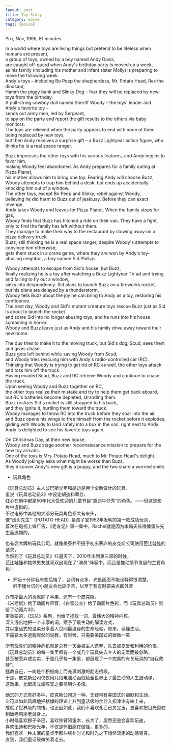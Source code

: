 ```yaml
---
layout: post
title: Toy Story
category: movie
tags: [movie]
---
```


Pixr, Nov, 1995, 81 minutes   

In a world where toys are living things but pretend to be lifeless when humans are present,   
a group of toys, owned by a boy named Andy Davis,   
are caught off-guard when Andy's birthday party is moved up a week,   
as his family (including his mother and infant sister Molly) is preparing to move the following week.   
Andy's toys – including Bo Peep the shepherdess, Mr. Potato Head, Rex the dinosaur,   
Hamm the piggy bank and Slinky Dog – fear they will be replaced by new toys from the birthday.  
A pull-string cowboy doll named Sheriff Woody – the toys' leader and Andy's favorite toy –   
sends out army men, led by Sergeant,   
to spy on the party and report the gift results to the others via baby monitors.   
The toys are relieved when the party appears to end with none of them being replaced by new toys,   
but then Andy receives a surprise gift – a Buzz Lightyear action figure, who thinks he is a real space ranger.  

Buzz impresses the other toys with his various features, and Andy begins to favor him,   
making Woody feel abandoned. As Andy prepares for a family outing at Pizza Planet,   
his mother allows him to bring one toy. Fearing Andy will choose Buzz,   
Woody attempts to trap him behind a desk, but ends up accidentally knocking him out of a window.   
The other toys, except Bo Peep and Slinky, rebel against Woody,   
believing he did harm to Buzz out of jealousy. Before they can exact revenge,   
Andy takes Woody and leaves for Pizza Planet. When the family stops for gas,   
Woody finds that Buzz has hitched a ride on their van. They have a fight,   
only to find the family has left without them.   
They manage to make their way to the restaurant by stowing away on a pizza delivery truck.   
Buzz, still thinking he is a real space ranger, despite Woody's attempts to convince him otherwise,   
gets them stuck in a crane game, where they are won by Andy's toy-abusing neighbor, a boy named Sid Phillips.  

Woody attempts to escape from Sid's house, but Buzz,   
finally realizing he is a toy after watching a Buzz Lightyear TV ad and trying and failing to fly out a window,   
sinks into despondency. Sid plans to launch Buzz on a fireworks rocket,   
but his plans are delayed by a thunderstorm.   
Woody tells Buzz about the joy he can bring to Andy as a toy, restoring his confidence.   
The next day, Woody and Sid's mutant creature toys rescue Buzz just as Sid is about to launch the rocket   
and scare Sid into no longer abusing toys, and he runs into his house screaming in horror.  
Woody and Buzz leave just as Andy and his family drive away toward their new home.  

The duo tries to make it to the moving truck, but Sid's dog, Scud, sees them and gives chase.   
Buzz gets left behind while saving Woody from Scud,   
and Woody tries rescuing him with Andy's radio-controlled car (RC).   
Thinking that Woody is trying to get rid of RC as well, the other toys attack and toss him off the truck.   
Having evaded Scud, Buzz and RC retrieve Woody and continue to chase the truck.   
Upon seeing Woody and Buzz together on RC,   
the other toys realize their mistake and try to help them get back aboard,   
but RC's batteries become depleted, stranding them.   
Buzz realizes Sid's rocket is still strapped to his back,   
and they ignite it, hurtling them toward the truck.   
Woody manages to throw RC into the truck before they soar into the air,   
and Buzz opens his wings to free himself from the rocket before it explodes,   
gliding with Woody to land safely into a box in the van, right next to Andy.   
Andy is delighted to see his favorite toys again.

On Christmas Day, at their new house,  
Woody and Buzz stage another reconnaissance mission to prepare for the new toy arrivals.   
One of the toys is Mrs. Potato Head, much to Mr. Potato Head's delight.   
As Woody jokingly asks what might be worse than Buzz,   
they discover Andy's new gift is a puppy, and the two share a worried smile.


+  玩具角色  

《玩具总动员》主人公巴斯光年和胡迪是两个全新设计的玩具，  
虽说《玩具总动员2》中设定胡迪和翠丝、  
红心在剧中都是50年代大受欢迎的儿童节目“胡迪牛仔秀”的角色。——但这是影片中虚拟的。  
不过电影中其他的大部分玩具角色都大有来头，  
像“蛋头先生”（POTATO HEAD）是孩子宝1952年发明的第一款成功玩具，  
首次在电视上做广告，《老友记》第一集中，Rachel就是因为未婚夫长得像蛋头先生而逃婚的。  

也有耍大牌的玩具公司，就像美泰并不授予初出茅庐的皮克斯公司使用芭比娃娃的请求，  
当然到了《玩具总动员》红遍天下，2010年出到第三部的时候，  
芭比娃娃和她帅男友就双双出现在了“演员”阵容中，而且是推动情节发展的主要角色！  

+ 开始十分钟我有些后悔了，台词有点多，光是画面不能诠释得很清楚，  
  听不懂台词的小朋友会比较辛苦，以至于我有时要来点画外音 

乔布斯最大的贡献除了苹果，还有一个皮克斯。  
《米老鼠》给了动画片声音，《白雪公主》给了动画片色彩，而《玩具总动员》则给了动画片3D，  
更重要的，《玩总》系列，也给了拯救一词，最伟大的精神内核。  
深入浅出地把一个丰厚的词，赋予了最生动的解读方式，  
并以童话式的温柔分享着人世间最温存的生命经验，原来，读懂生活，  
不需要太多道貌岸然的说教，有时候，只需要美国式的微微一笑

所有玩具们的精神危机就是总有一天会被主人遗弃，失去被宠爱和利用的价值。  
《玩具总动员》的每一集里都有一个或几个玩具失去主人的宠爱而被忽略，  
甚至被丢弃或变卖，于是几乎每一集里，都展现了一个完美的有关玩具的“自我救赎”。  
拯救自己，一向是个积极向上而充满刺激的励志桥段，  
于是，皮克斯公司仅仅用几段电脑动画就给全世界上了最生动的人生鼓动课，  
这效果，比起周立波陈安之要高明许多倍。  

励志的方式有好多种，皮克斯公司这一种，无疑带有美国式的幽默和生动，  
它可以如此风趣地把枯燥的理论上升到童话级的丝丝入扣津津有味上来，  
成就了世界级的领悟。也正因如此，我们不喜欢孔乙已贾宝玉，更喜欢把目光留驻到唐老鸭米老鼠身上。  
小时候喜欢狮子辛巴，喜欢铁臂阿童木，长大了，居然还是会喜欢伍迪，  
喜欢伍迪和巴斯光年，不仅是怀旧感在做怪，更多的，  
我们喜欢一种未泯的童贞里那些纯朴时光和时光之下悄然流走的动感青春。  
直到，我们童话般微笑着老去。    






